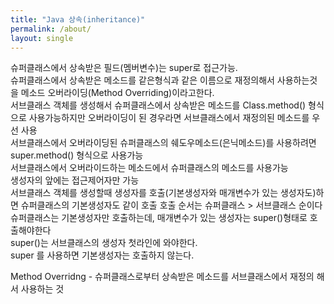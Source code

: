 ```yaml
---
title: "Java 상속(inheritance)"
permalink: /about/
layout: single
---
```

슈퍼클래스에서 상속받은 필드(멤버변수)는 super로 접근가능.<br>
슈퍼클래스에서 상속받은 메소드를 같은형식과 같은 이름으로 재정의해서 사용하는것을 메소드 오버라이딩(Method Overriding)이라고한다.<br>
서브클래스 객체를 생성해서 슈퍼클래스에서 상속받은 메소드를 Class.method() 형식으로 사용가능하지만 오버라이딩이 된 경우라면 서브클래스에서 재정의된 메소드를 우선 사용<br>
서브클래스에서 오버라이딩된 슈퍼클래스의 쉐도우메소드(은닉메소드)를 사용하려면 super.method() 형식으로 사용가능<br>
서브클래스에서 오버라이드하는 메소드에서 슈퍼클래스의 메소드를 사용가능<br>
생성자의 앞에는 접근제어자만 가능<br>
서브클래스 객체를 생성할때 생성자를 호출(기본생성자와 매개변수가 있는 생성자도)하면 슈퍼클래스의 기본생성자도 같이 호출<bt>
호출 순서는 슈퍼클래스 > 서브클래스 순이다<br>
슈퍼클래스는 기본생성자만 호출하는데, 매개변수가 있는 생성자는 super()형태로 호출해야한다<br>
super()는 서브클래스의 생성자 첫라인에 와야한다.<br>
super 를 사용하면 기본생성자는 호출하지 않는다.<br>

Method Overridng - 슈퍼클래스로부터 상속받은 메소드를 서브클래스에서 재정의 해서 사용하는&nbsp;것
